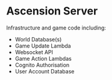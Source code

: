 # Ascension Server

Infrastructure and game code including:

- World Database(s)
- Game Update Lambda
- Websocket API
- Game Action Lambdas
- Cognito Authorisation
- User Account Database
